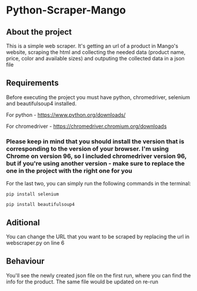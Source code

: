 # Python-Scraper-Mango

## About the project
This is a simple web scraper. It's getting an url of a product in Mango's website, scraping the html and collecting the needed data (product name, price, color and available sizes) and outputing the collected data in a json file


## Requirements
Before executing the project you must have python, chromedriver, selenium and beautifulsoup4 installed.

For python - https://www.python.org/downloads/

For chromedriver - https://chromedriver.chromium.org/downloads
### Please keep in mind that you should install the version that is corresponding to the version of your browser. I'm using Chrome on version 96, so I included chromedriver version 96, but if you're using another version - make sure to replace the one in the project with the right one for you
For the last two, you can simply run the following commands in the terminal:

```
pip install selenium
```

```
pip install beautifulsoup4
```

## Aditional
You can change the URL that you want to be scraped by replacing the url in webscraper.py on line 6

## Behaviour
You'll see the newly created json file on the first run, where you can find the info for the product. The same file would be updated on re-run
